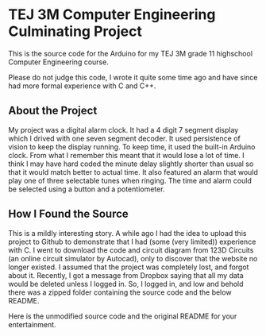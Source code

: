 
# TEJ 3M Computer Engineering Culminating Project

This is the source code for the Arduino for my TEJ 3M grade 11 highschool
Computer Engineering course.

Please do not judge this code, I wrote it quite some time ago and have since
had more formal experience with C and C++.

## About the Project

My project was a digital alarm clock. It had a 4 digit 7 segment display which I
drived with one seven segment decoder. It used persistence of vision to keep
the display running. To keep time, it used the built-in Arduino clock. From
what I remember this meant that it would lose a lot of time. I think I may have
hard coded the minute delay slightly shorter than usual so that it would match
better to actual time. It also featured an alarm that would play one of three
selectable tunes when ringing. The time and alarm could be selected using a
button and a potentiometer.

## How I Found the Source

This is a mildly interesting story. A while ago I had the idea to upload this
project to Github to demonstrate that I had (some (very limited)) experience
with C. I went to download the code and circuit diagram from 123D Circuits
(an online circuit simulator by Autocad), only to discover that the website no
longer existed. I assumed that the project was completely lost, and forgot about
it. Recently, I got a message from Dropbox saying that all my data would be
deleted unless I logged in. So, I logged in, and low and behold there was a
zipped folder containing the source code and the below README.

Here is the unmodified source code and the original README for your
entertainment.

